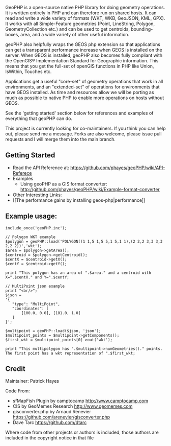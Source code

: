 GeoPHP is a open-source native PHP library for doing geometry operations. It is written entirely in PHP and 
can therefore run on shared hosts. It can read and write a wide variety of formats (WKT, WKB, GeoJSON, 
KML, GPX). It works with all Simple-Feature geometries (Point, LineString, Polygon, GeometryCollection etc.)
and can be used to get centroids, bounding-boxes, area, and a wide variety of other useful information. 

geoPHP also helpfully wraps the GEOS php extension so that applications can get a transparent performance 
increase when GEOS is installed on the server. When GEOS is installed, geoPHP also becomes
fully compliant with the OpenGIS® Implementation Standard for Geographic information. This means that
you get the full-set of openGIS functions in PHP like Union, IsWithin, Touches etc. 

Applications get a useful "core-set" of geometry operations that work in all environments, and an "extended-set"
of operations for environments that have GEOS installed. As time and resources allow we will be porting as much as
possible to native PHP to enable more operations on hosts without GEOS.

See the 'getting started' section below for references and examples of everything that geoPHP can do.

This project is currently looking for co-maintainers. If you think you can help out, please send me a 
message. Forks are also welcome, please issue pull requests and I will merge them into the main branch.

Getting Started
-----------------------

 * Read the API Reference at: <https://github.com/phayes/geoPHP/wiki/API-Referece>
 * Examples
   * Using geoPHP as a GIS format converter: <http://github.com/phayes/geoPHP/wiki/Example-format-converter>
  * Other Interesting Links:
   * [[The performance gains by installing geos-php|performance]]

Example usage:
-------------------------------------------------

    include_once('geoPHP.inc');
    
    // Polygon WKT example
    $polygon = geoPHP::load('POLYGON((1 1,5 1,5 5,1 5,1 1),(2 2,2 3,3 3,3 2,2 2))','wkt');
    $area = $polygon->getArea();
    $centroid = $polygon->getCentroid();
    $centX = $centroid->getX();
    $centY = $centroid->getY();
    
    print "This polygon has an area of ".$area." and a centroid with X=".$centX." and Y=".$centY;
    
    // MultiPoint json example
    print "<br/>";
    $json = 
    '{
       "type": "MultiPoint",
       "coordinates": [
           [100.0, 0.0], [101.0, 1.0]
       ]
    }';
    
    $multipoint = geoPHP::load($json, 'json');
    $multipoint_points = $multipoint->getComponents();
    $first_wkt = $multipoint_points[0]->out('wkt');
    
    print "This multipolygon has ".$multipoint->numGeometries()." points. The first point has a wkt representation of ".$first_wkt;


Credit
-------------------------------------------------

Maintainer: Patrick Hayes

Code From:

 * sfMapFish Plugin by camptocamp <http://www.camptocamp.com>
 * CIS by GeoMemes Research <http://www.geomemes.com>
 * gisconverter.php by Arnaud Renevier <https://github.com/arenevier/gisconverter.php>
 * Dave Tarc <https://github.com/dtarc>
            
Where code from other projects or authors is included, those authors are included in the copyright notice in that file
